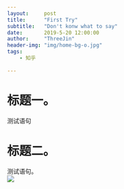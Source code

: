 ```yaml
---
layout:     post
title:      "First Try"
subtitle:   "Don't konw what to say"
date:       2019-5-20 12:00:00
author:     "ThreeJin"
header-img: "img/home-bg-o.jpg"
tags:
    - 知乎
    
---
```


# 标题一。
测试语句
# 标题二。
测试语句。  
![](http://pyheuyyd7.sabkt.gdipper.com/001.jpg)
